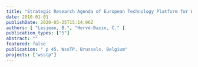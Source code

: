 ```yaml
---
title: "Strategic Research Agenda of European Technology Platform for Water (WssTP)"
date: 2010-01-01
publishDate: 2020-05-25T15:14:06Z
authors: [ "Lesjean, B.", "Hervé-Bazin, C." ]
publication_types: ["5"]
abstract: ""
featured: false
publication: " p 45. WssTP. Brussels, Belgium"
projects: ["wsstp"]
---
```


